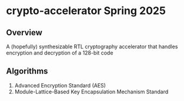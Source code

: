 # crypto-accelerator Spring 2025
## Overview
 A (hopefully) synthesizable RTL cryptography accelerator that handles encryption and decryption of a 128-bit code

## Algorithms
1. Advanced Encryption Standard (AES)
2. Module-Lattice-Based Key Encapsulation Mechanism Standard